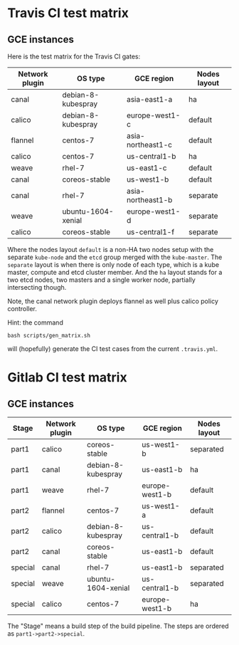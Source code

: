 Travis CI test matrix
=====================

GCE instances
-------------

Here is the test matrix for the Travis CI gates:

|           Network plugin|                  OS type|               GCE region|             Nodes layout|
|-------------------------|-------------------------|-------------------------|-------------------------|
|                    canal|       debian-8-kubespray|             asia-east1-a|                       ha|
|                   calico|       debian-8-kubespray|           europe-west1-c|                  default|
|                  flannel|                 centos-7|        asia-northeast1-c|                  default|
|                   calico|                 centos-7|            us-central1-b|                       ha|
|                    weave|                   rhel-7|               us-east1-c|                  default|
|                    canal|            coreos-stable|               us-west1-b|                  default|
|                    canal|                   rhel-7|        asia-northeast1-b|                 separate|
|                    weave|       ubuntu-1604-xenial|           europe-west1-d|                 separate|
|                   calico|            coreos-stable|            us-central1-f|                 separate|

Where the nodes layout `default` is a non-HA two nodes setup with the separate `kube-node`
and the `etcd` group merged with the `kube-master`. The `separate` layout is when
there is only node of each type, which is a kube master, compute and etcd cluster member.
And the `ha` layout stands for a two etcd nodes, two masters and a single worker node,
partially intersecting though.

Note, the canal network plugin deploys flannel as well plus calico policy controller.

Hint: the command
```
bash scripts/gen_matrix.sh
```
will (hopefully) generate the CI test cases from the current ``.travis.yml``.

Gitlab CI test matrix
=====================

GCE instances
-------------

|               Stage|      Network plugin|             OS type|          GCE region|        Nodes layout
|--------------------|--------------------|--------------------|--------------------|--------------------|
|               part1|              calico|       coreos-stable|          us-west1-b|           separated|
|               part1|               canal|  debian-8-kubespray|          us-east1-b|                  ha|
|               part1|               weave|              rhel-7|      europe-west1-b|             default|
|               part2|             flannel|            centos-7|          us-west1-a|             default|
|               part2|              calico|  debian-8-kubespray|       us-central1-b|             default|
|               part2|               canal|       coreos-stable|          us-east1-b|             default|
|             special|               canal|              rhel-7|          us-east1-b|           separated|
|             special|               weave|  ubuntu-1604-xenial|       us-central1-b|           separated|
|             special|              calico|            centos-7|      europe-west1-b|                  ha|

The "Stage" means a build step of the build pipeline. The steps are ordered as `part1->part2->special`.
